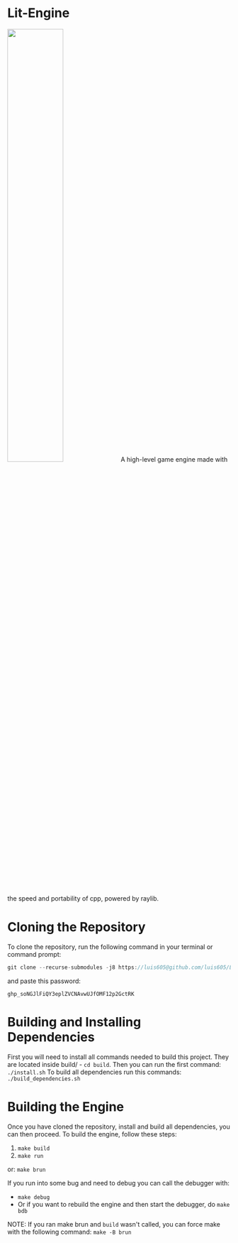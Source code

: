 # Lit-Engine
<img src="https://github.com/luis605/Lit-Engine/blob/main/docs/images/icon.png" width=50% height=50%>
A high-level game engine made with the speed and portability of cpp, powered by raylib.

# Cloning the Repository
To clone the repository, run the following command in your terminal or command prompt:
```cpp
git clone --recurse-submodules -j8 https://luis605@github.com/luis605/Lit-Engine
```
and paste this password:

`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`

# Building and Installing Dependencies
First you will need to install all commands needed to build this project. They are located inside build/ - `cd build`. Then you can run the first command: `./install.sh`
To build all dependencies run this commands: `./build_dependencies.sh`

# Building the Engine
Once you have cloned the repository, install and build all dependencies, you can then proceed. To build the engine, follow these steps:
1. `make build`
2. `make run`

or: `make brun`

If you run into some bug and need to debug you can call the debugger with:
 - `make debug`
 - Or if you want to rebuild the engine and then start the debugger, do `make bdb`

NOTE: If you ran make brun and `build` wasn't called, you can force make with the following command: `make -B brun`

